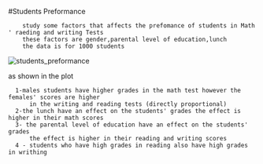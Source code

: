 #Students Preformance 

        study some factors that affects the prefomance of students in Math ' raeding and writing Tests 
        these factors are gender,parental level of education,lunch 
        the data is for 1000 students 

![students_preformance](https://user-images.githubusercontent.com/83555471/155415819-9b216daa-07a3-41ce-8c9b-28cbcbe81d16.png)


as shown in the plot

      1-males students have higher grades in the math test however the females' scores are higher 
          in the writing and reading tests (directly proportional)
      2-the lunch have an effect on the students' grades the effect is higher in their math scores
      3- the parental level of education have an effect on the students' grades
          the effect is higher in their reading and writing scores
      4 - students who have high grades in reading also have high grades in writhing 


